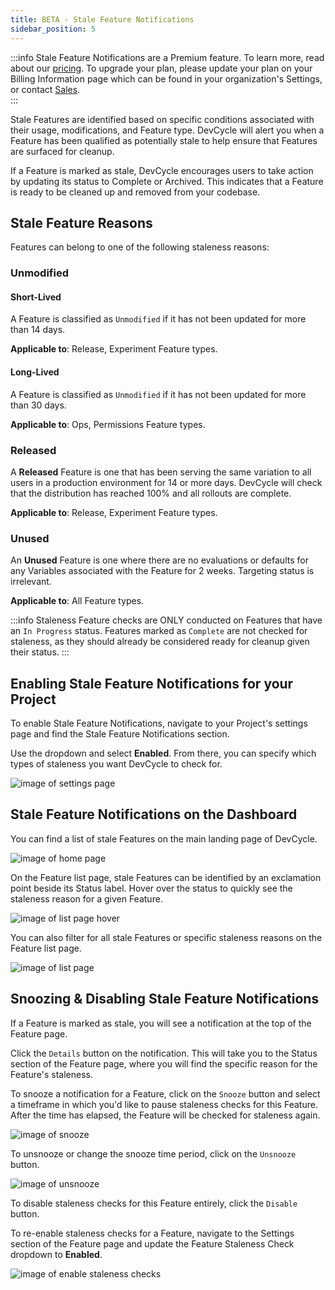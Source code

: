 ```yaml
---
title: BETA - Stale Feature Notifications 
sidebar_position: 5
---
```


:::info
Stale Feature Notifications are a Premium feature. To learn more, read about our [pricing](https://devcycle.com/pricing). To upgrade your plan, please update your plan on your Billing Information page which can be found in your organization's Settings, or contact [Sales](mailto:sales@devcycle.com).  
:::

Stale Features are identified based on specific conditions associated with their usage, modifications, and Feature type. DevCycle will alert you when a Feature has been qualified as potentially stale to help ensure that Features are surfaced for cleanup. 

If a Feature is marked as stale, DevCycle encourages users to take action by updating its status to Complete or Archived. This indicates that a Feature is ready to be cleaned up and removed from your codebase. 

## Stale Feature Reasons 

Features can belong to one of the following staleness reasons:

### Unmodified 

#### Short-Lived 

A Feature is classified as `Unmodified` if it has not been updated for more than 14 days. 

**Applicable to**: Release, Experiment Feature types.

#### Long-Lived 

A Feature is classified as `Unmodified` if it has not been updated for more than 30 days.

**Applicable to**: Ops, Permissions Feature types.

### Released

A **Released** Feature is one that has been serving the same variation to all users in a production environment for 14 or more days. DevCycle will check that the distribution has reached 100% and all rollouts are complete. 

**Applicable to**: Release, Experiment Feature types.

### Unused 

An **Unused** Feature is one where there are no evaluations or defaults for any Variables associated with the Feature for 2 weeks. Targeting status is irrelevant.

**Applicable to**: All Feature types. 

:::info
Staleness Feature checks are ONLY conducted on Features that have an `In Progress` status. Features marked as `Complete` are not checked for staleness, as they should already be considered ready for cleanup given their status. 
:::

## Enabling Stale Feature Notifications for your Project

To enable Stale Feature Notifications, navigate to your Project's settings page and find the Stale Feature Notifications section.

Use the dropdown and select **Enabled**. From there, you can specify which types of staleness you want DevCycle to check for.

![image of settings page](/nov-2024-stale-feat-proj-settings.png)

## Stale Feature Notifications on the Dashboard

You can find a list of stale Features on the main landing page of DevCycle.

![image of home page](/nov-2024-stale-feat-home-page.png)

On the Feature list page, stale Features can be identified by an exclamation point beside its Status label. Hover over the status to quickly see the staleness reason for a given Feature. 

![image of list page hover](/nov-2024-stale-feat-list-page-hover.png)

You can also filter for all stale Features or specific staleness reasons on the Feature list page.

![image of list page](/nov-2024-stale-feat-list-page.png)

## Snoozing & Disabling Stale Feature Notifications 

If a Feature is marked as stale, you will see a notification at the top of the Feature page.

Click the `Details` button on the notification. This will take you to the Status section of the Feature page, where you will find the specific reason for the Feature's staleness.

To snooze a notification for a Feature, click on the `Snooze` button and select a timeframe in which you'd like to pause staleness checks for this Feature. After the time has elapsed, the Feature will be checked for staleness again.

![image of snooze](/nov-2024-stale-feat-snooze.png)

To unsnooze or change the snooze time period, click on the `Unsnooze` button.

![image of unsnooze](/nov-2024-stale-feat-unsnooze.png)

To disable staleness checks for this Feature entirely, click the `Disable` button.

To re-enable staleness checks for a Feature, navigate to the Settings section of the Feature page and update the Feature Staleness Check dropdown to **Enabled**. 

![image of enable staleness checks](/nov-2024-stale-feat-disable.png)
